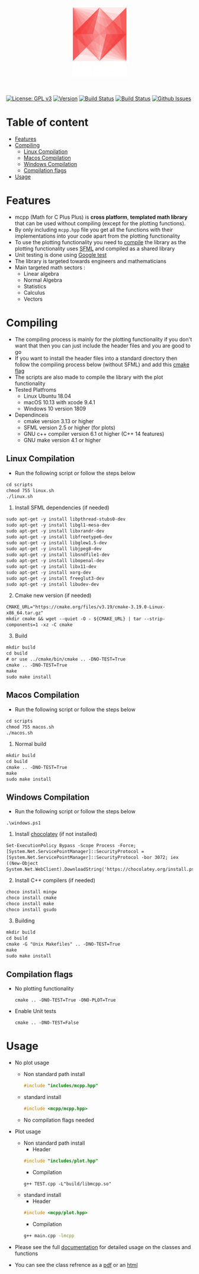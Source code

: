 <style>
.image-container{
    text-align: center;
}
</style>
<div class="image-container">
<a href="https://www.gnu.org/licenses/gpl-3.0" target="_blank"><img src="mcpp.png" width="150"></a>
</div>

<br></br>
<a href="https://www.gnu.org/licenses/gpl-3.0" target="_blank">![License: GPL v3](https://img.shields.io/badge/license-GPLv3-blue)</a>
<a href="https://github.com/harith-alsafi/mcpp/releases" target="_blank">![Version](https://img.shields.io/badge/version-1.0-blue)</a>
<a href="https://travis-ci.org/github/harith-alsafi/mcpp/builds" target="_blank">![Build Status](https://img.shields.io/badge/linux%2Fosx-passing-brightgreen)</a>
<a href="https://travis-ci.org/github/harith-alsafi/mcpp/builds" target="_blank">![Build Status](https://img.shields.io/badge/windows-passing-brightgreen)</a>
<a href="https://github.com/harith-alsafi/mcpp/issues" target="_blank">![Github Issues](https://img.shields.io/badge/issues-0%20open-yellow)</a>

# Table of content 
- [Features](#features)
- [Compiling](#compiling)
  * [Linux Compilation](#linux-compilation)
  * [Macos Compilation](#macos-compilation)
  * [Windows Compilation](#windows-compilation)
  * [Compilation flags](#compilation-flags)
- [Usage](#usage)
# Features
* mcpp (Math for C Plus Plus) is **cross platform**,  **templated math library** that can be used without compiling (except for the plotting functions). 
* By only including ``mcpp.hpp`` file you get all the functions with their implementations into your code apart from the plotting functionality
* To use the plotting functionality you need to [compile](#compiling) the library as the plotting functionality uses [SFML](https://www.sfml-dev.org/index.php) and compiled as a shared library
* Unit testing is done using [Google test](https://github.com/google/googletest)
* The library is targeted towards engineers and mathematicians
* Main targeted math sectors  :
    * Linear algebra 
    * Normal Algebra 
    * Statistics 
    * Calculus 
    * Vectors 
# Compiling 
* The compiling process is mainly for the plotting functionality if you don't want that then you can just include the header files and you are good to go
* If you want to install the header files into a standard directory then follow the compiling process below (without SFML) and add this [cmake flag](#compilation-flags)
* The scripts are also made to compile the library with the plot functionality 
* Tested Platfroms 
    * Linux Ubuntu 18.04
    * macOS 10.13 with xcode 9.4.1
    * Windows 10 version 1809
* Dependinceis 
    * cmake version 3.13 or higher
    * SFML version 2.5 or higher (for plots)
    * GNU c++ compiler version 6.1 ot higher (C++ 14 features)
    * GNU make version 4.1 or higher

## Linux Compilation

* Run the following script or follow the steps below
```
cd scripts
chmod 755 linux.sh
./linux.sh
```
1) Install SFML dependencies (if needed)
```
sudo apt-get -y install libpthread-stubs0-dev
sudo apt-get -y install libgl1-mesa-dev
sudo apt-get -y install libxrandr-dev
sudo apt-get -y install libfreetype6-dev
sudo apt-get -y install libglew1.5-dev
sudo apt-get -y install libjpeg8-dev
sudo apt-get -y install libsndfile1-dev
sudo apt-get -y install libopenal-dev
sudo apt-get -y install libx11-dev
sudo apt-get -y install xorg-dev
sudo apt-get -y install freeglut3-dev
sudo apt-get -y install libudev-dev
```
2) Cmake new version (if needed)
```
CMAKE_URL="https://cmake.org/files/v3.19/cmake-3.19.0-Linux-x86_64.tar.gz"
mkdir cmake && wget --quiet -O - ${CMAKE_URL} | tar --strip-components=1 -xz -C cmake 
```
3) Build 
```
mkdir build
cd build
# or use ../cmake/bin/cmake .. -DNO-TEST=True 
cmake .. -DNO-TEST=True
make
sudo make install
```
## Macos Compilation
* Run the following script or follow the steps below
```
cd scripts
chmod 755 macos.sh
./macos.sh
```
1) Normal build 
```
mkdir build
cd build
cmake .. -DNO-TEST=True  
make
sudo make install
```
## Windows Compilation
* Run the following script or follow the steps below
```
.\windows.ps1
```
1) Install [chocolatey](https://chocolatey.org/install) (if not installed)
```
Set-ExecutionPolicy Bypass -Scope Process -Force; [System.Net.ServicePointManager]::SecurityProtocol = [System.Net.ServicePointManager]::SecurityProtocol -bor 3072; iex ((New-Object System.Net.WebClient).DownloadString('https://chocolatey.org/install.ps1'))
```
2) Install C++ compilers (if needed)
```
choco install mingw
choco install cmake
choco install make
choco install gsudo
```
3) Building 
```
mkdir build
cd build
cmake -G "Unix Makefiles" .. -DNO-TEST=True
make 
sudo make install
```

## Compilation flags 
* No plotting functionality 
    ```
    cmake .. -DNO-TEST=True -DNO-PLOT=True
    ```
* Enable Unit tests
    ```
    cmake .. -DNO-TEST=False
    ``` 

# Usage 
* No plot usage
    * Non standard path install
        ```cpp
        #include "includes/mcpp.hpp"
        ```  
    * standard install 
        ```cpp
        #include <mcpp/mcpp.hpp>
        ```  
    * No compilation flags needed 
* Plot usage 
    * Non standard path install
        * Header 
        ```cpp
        #include "includes/plot.hpp"
        ```  
        * Compilation 
        ```
        g++ TEST.cpp -L"build/libmcpp.so"
        ```
    * standard install 
        * Header
        ```cpp
        #include <mcpp/plot.hpp>
        ```  
        * Compilation 
        ```bash
        g++ main.cpp -lmcpp
        ```



* Please see the full [documentation](doc/doc.md) for detailed usage on the classes and functions 
* You can see the class refrence as a [pdf](doc/latex/refman.pdf) or an [html](doc/html/index.html)
 
